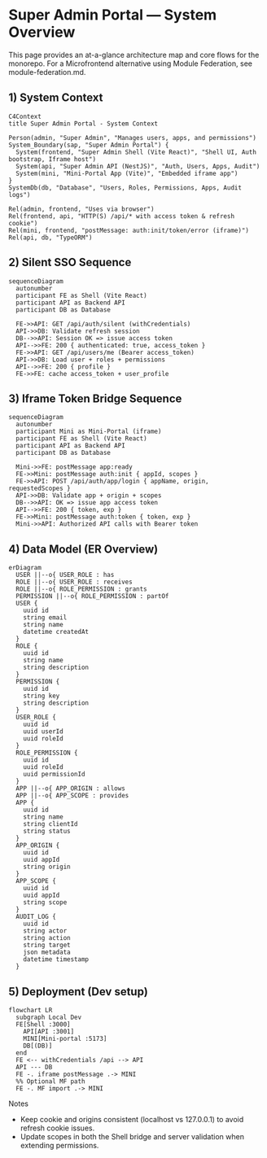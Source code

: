 # Super Admin Portal — System Overview

This page provides an at-a-glance architecture map and core flows for the monorepo. For a Microfrontend alternative using Module Federation, see module-federation.md.

## 1) System Context

```mermaid
C4Context
title Super Admin Portal - System Context

Person(admin, "Super Admin", "Manages users, apps, and permissions")
System_Boundary(sap, "Super Admin Portal") {
  System(frontend, "Super Admin Shell (Vite React)", "Shell UI, Auth bootstrap, Iframe host")
  System(api, "Super Admin API (NestJS)", "Auth, Users, Apps, Audit")
  System(mini, "Mini-Portal App (Vite)", "Embedded iframe app")
}
SystemDb(db, "Database", "Users, Roles, Permissions, Apps, Audit logs")

Rel(admin, frontend, "Uses via browser")
Rel(frontend, api, "HTTP(S) /api/* with access token & refresh cookie")
Rel(mini, frontend, "postMessage: auth:init/token/error (iframe)")
Rel(api, db, "TypeORM")
```

## 2) Silent SSO Sequence

```mermaid
sequenceDiagram
  autonumber
  participant FE as Shell (Vite React)
  participant API as Backend API
  participant DB as Database

  FE->>API: GET /api/auth/silent (withCredentials)
  API->>DB: Validate refresh session
  DB-->>API: Session OK => issue access token
  API-->>FE: 200 { authenticated: true, access_token }
  FE->>API: GET /api/users/me (Bearer access_token)
  API->>DB: Load user + roles + permissions
  API-->>FE: 200 { profile }
  FE->>FE: cache access_token + user_profile
```

## 3) Iframe Token Bridge Sequence

```mermaid
sequenceDiagram
  autonumber
  participant Mini as Mini-Portal (iframe)
  participant FE as Shell (Vite React)
  participant API as Backend API
  participant DB as Database

  Mini->>FE: postMessage app:ready
  FE->>Mini: postMessage auth:init { appId, scopes }
  FE->>API: POST /api/auth/app/login { appName, origin, requestedScopes }
  API->>DB: Validate app + origin + scopes
  DB-->>API: OK => issue app access token
  API-->>FE: 200 { token, exp }
  FE->>Mini: postMessage auth:token { token, exp }
  Mini->>API: Authorized API calls with Bearer token
```

## 4) Data Model (ER Overview)

```mermaid
erDiagram
  USER ||--o{ USER_ROLE : has
  ROLE ||--o{ USER_ROLE : receives
  ROLE ||--o{ ROLE_PERMISSION : grants
  PERMISSION ||--o{ ROLE_PERMISSION : partOf
  USER {
    uuid id
    string email
    string name
    datetime createdAt
  }
  ROLE {
    uuid id
    string name
    string description
  }
  PERMISSION {
    uuid id
    string key
    string description
  }
  USER_ROLE {
    uuid id
    uuid userId
    uuid roleId
  }
  ROLE_PERMISSION {
    uuid id
    uuid roleId
    uuid permissionId
  }
  APP ||--o{ APP_ORIGIN : allows
  APP ||--o{ APP_SCOPE : provides
  APP {
    uuid id
    string name
    string clientId
    string status
  }
  APP_ORIGIN {
    uuid id
    uuid appId
    string origin
  }
  APP_SCOPE {
    uuid id
    uuid appId
    string scope
  }
  AUDIT_LOG {
    uuid id
    string actor
    string action
    string target
    json metadata
    datetime timestamp
  }
```

## 5) Deployment (Dev setup)

```mermaid
flowchart LR
  subgraph Local Dev
  FE[Shell :3000]
    API[API :3001]
    MINI[Mini-portal :5173]
    DB[(DB)]
  end
  FE <-- withCredentials /api --> API
  API --- DB
  FE -. iframe postMessage .-> MINI
  %% Optional MF path
  FE -. MF import .-> MINI
```

Notes
- Keep cookie and origins consistent (localhost vs 127.0.0.1) to avoid refresh cookie issues.
- Update scopes in both the Shell bridge and server validation when extending permissions.
